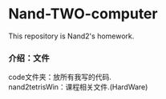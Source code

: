 # Nand-TWO-computer
This repository is Nand2's homework.
### 介绍：文件
code文件夹：放所有我写的代码.  
nand2tetrisWin：课程相关文件.(HardWare)

